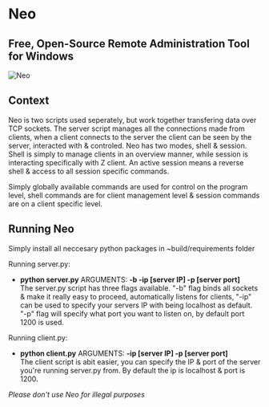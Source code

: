 # Neo
## Free, Open-Source Remote Administration Tool for Windows

![Neo](https://github.com/Alvin-22/Neo/blob/master/~build/images/Neo.PNG "Available commands in Neo")

## Context
Neo is two scripts used seperately, but work together transfering data over TCP sockets. The server script manages all the connections made from clients, when a client connects to the server the client can be seen by the server, interacted with & controled. Neo has two modes, shell & session. Shell is simply to manage clients in an overview manner, while session is interacting specifically with Z client. An active session means a reverse shell & access to all session specific commands.

Simply globally available commands are used for control on the program level, shell commands are for client management level & session commands are on a client specific level.

## Running Neo
Simply install all neccesary python packages in ~build/requirements folder

Running server.py:
* __python server.py__ ARGUMENTS: __-b -ip [server IP] -p [server port]__<br>
The server.py script has three flags available. "-b" flag binds all sockets & make it really easy to proceed, automatically listens for clients, "-ip" can be used to specify your servers IP with being localhost as default. "-p" flag will specify what port you want to listen on, by default port 1200 is used.

Running client.py:
* __python client.py__ ARGUMENTS: __-ip [server IP] -p [server port]__<br>
The client script is abit easier, you can specify the IP & port of the server you're running server.py from. By default the ip is localhost & port is 1200.

_Please don't use Neo for illegal purposes_
